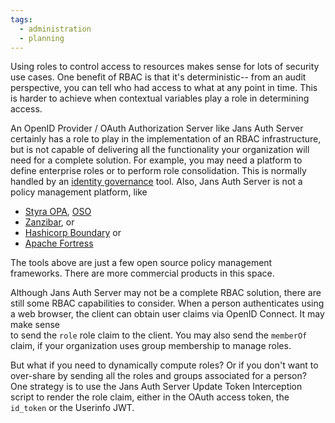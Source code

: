 ```yaml
---
tags:
  - administration
  - planning
---
```


Using roles to control access to resources makes sense for lots of security use
cases. One benefit of RBAC is that it's deterministic-- from an audit
perspective, you can tell who had access to what at any point in time. This is
harder to achieve when contextual variables play a role in determining access.

An OpenID Provider / OAuth Authorization Server like Jans Auth Server certainly
has a role to play in the implementation of an RBAC infrastructure, but is not
capable of delivering all the functionality your organization will need for a
complete solution. For example, you may need a platform to define enterprise
roles or to perform role consolidation. This is normally handled by an
[identity governance](./identity-access-governance.md) tool.
Also, Jans Auth Server is not a policy management platform, like
* [Styra OPA](https://styra.com), [OSO](https://www.osohq.com)
* [Zanzibar](https://zanzibar.academy/), or
* [Hashicorp Boundary](https://www.boundaryproject.io/) or
* [Apache Fortress](https://www.symas.com/syms-rbac-abac-apache-fortress)

The tools above are just a few open source policy management frameworks. There
are more commercial products in this space.

Although Jans Auth Server may not be a complete RBAC solution, there are still
some RBAC capabilities to consider. When a person authenticates using a web
browser, the client can obtain user claims via OpenID Connect. It may make sense  
to send the `role` role claim to the client. You may also send the `memberOf`
claim, if your organization uses group membership to manage roles.

But what if you need to dynamically compute roles? Or if you don't want to
over-share by sending all the roles and groups associated for a person? One
strategy is to use the Jans Auth Server Update Token Interception script to
render the role claim, either in the OAuth access token, the `id_token` or
the Userinfo JWT.
